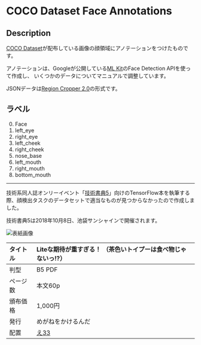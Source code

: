 # COCO Dataset Face Annotations

## Description
[COCO Dataset](http://cocodataset.org)が配布している画像の顔領域にアノテーションをつけたものです。

アノテーションは、Googleが公開している[ML Kit](https://firebase.google.com/products/ml-kit/)のFace Detection APIを使って作成し、
いくつかのデータについてマニュアルで調整しています。

JSONデータは[Region Cropper 2.0](https://github.com/keiji/region_cropper)の形式です。

## ラベル
 0. Face
 1. left_eye
 2. right_eye
 3. left_cheek
 4. right_cheek
 5. nose_base
 6. left_mouth
 7. right_mouth
 8. bottom_mouth

----
技術系同人誌オンリーイベント「[技術書典5](https://techbookfest.org/event/tbf05)」向けのTensorFlow本を執筆する際、顔検出タスクのデータセットで適当なものが見つからなかったので作成しました。

技術書典5は2018年10月8日、池袋サンシャインで開催されます。

![表紙画像](https://blog.keiji.io/wp-content/uploads/2018/10/Lite_B5_hyoushi_4mm_1002_86-KB.jpg)

 |タイトル|Liteな期待が重すぎる！ （茶色いトイプーは食べ物じゃないっ!?）|
 |:---|:---|
 |判型|B5 PDF|
 |ページ数|本文60p|
 |頒布価格|1,000円|
 |発行|めがねをかけるんだ|
 |配置|[え33](https://techbookfest.org/event/tbf05/circle/47000001)|
